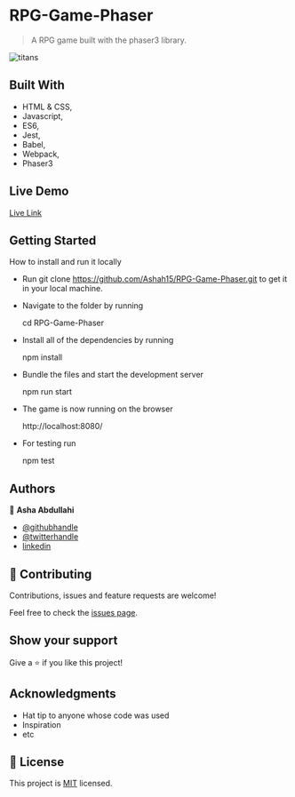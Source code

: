 # RPG-Game-Phaser

>A RPG game built with the phaser3 library.

![titans](https://user-images.githubusercontent.com/25789605/105510383-a0ca3180-5cdf-11eb-902e-de57ef5223e9.png)


## Built With

- HTML & CSS,
- Javascript,
- ES6,
- Jest,
- Babel,
- Webpack,
- Phaser3

## Live Demo

[Live Link](https://ashah15.github.io/RPG-Game-Phaser/)


## Getting Started

How to install and run it locally

- Run git clone https://github.com/Ashah15/RPG-Game-Phaser.git to get it in your local machine.

- Navigate to the folder by running

  cd RPG-Game-Phaser
  
- Install all of the dependencies by running
  
  npm install
  
- Bundle the files and start the development server

  npm run start
  
- The game is now running on the browser

  http://localhost:8080/
  
- For testing run 
 
  npm test




## Authors

👤 **Asha Abdullahi**

-  [@githubhandle](https://github.com/Ashah15)
-  [@twitterhandle](https://twitter.com/AshaAbdullahi13)
-  [linkedin](https://www.linkedin.com/in/ashaabdullahi/)

## 🤝 Contributing

Contributions, issues and feature requests are welcome!

Feel free to check the [issues page](issues/).

## Show your support

Give a ⭐️ if you like this project!

## Acknowledgments

- Hat tip to anyone whose code was used
- Inspiration
- etc

## 📝 License

This project is [MIT](lic.url) licensed.
